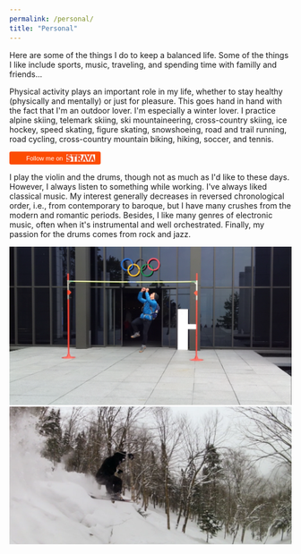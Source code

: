 ```yaml
---
permalink: /personal/
title: "Personal"
---
```


Here are some of the things I do to keep a balanced life. Some of the things I like include sports, music, traveling, and spending time with familly and friends...

Physical activity plays an important role in my life, whether to stay healthy (physically and mentally) or just for pleasure. This goes hand in hand with the fact that I'm an outdoor lover. I'm especially a winter lover. I practice alpine skiing, telemark skiing, ski mountaineering, cross-country skiing, ice hockey, speed skating, figure skating, snowshoeing, road and trail running, road cycling, cross-country mountain biking, hiking, soccer, and tennis.

<div class="textwidget"><a href="https://www.strava.com/athletes/8204275"
    style="display:inline-block;background-color:#FC4C02;
    color:#fff;
    padding:5px 10px 5px 30px;
    font-size:11px;
    font-family:Helvetica, Arial, sans-serif;
    white-space:nowrap;
    text-decoration:none;
    background-repeat:no-repeat;
    background-position:10px center;
    border-radius:3px;
    background-image:'../assets/images/Strava.png';"
  target="_clean">
  Follow me on
  <img src="../assets/images/Strava.png" alt="Strava" style="margin-left:4px;vertical-align:text-bottom;" height="13" width="51"></a></div>
<p><p>

I play the violin and the drums, though not as much as I'd like to these days. However, I always listen to something while working. I've always liked classical music. My interest generally decreases in reversed chronological order, i.e., from contemporary to baroque, but I have many crushes from the modern and romantic periods. Besides, I like many genres of electronic music, often when it's instrumental and well orchestrated. Finally, my passion for the drums comes from rock and jazz.

<div class="width: 800px; height: 400px; background-color: yellow; margin-left: auto; margin-right: auto; margin-top: 0px; text-align: center; overflow: hidden;">
    <span id="float: left; margin: 0px; padding: 0px; position: relative; left: 0px;"></span>
    <span id="float: left; margin: 0px; padding: 0px; position: relative; left: -800px;"></span>
    <div class="width: 2400px; background-color: red; height: 400px; clear: both; position: relative; -webkit-transition: left 2s; -moz-transition: left 2s; -o-transition: left 2s; transition: left 2s;">
        <img src="../assets/images/Lausanne_musee_olympique.png" alt="me" />
        <img src="../assets/images/skiMassifSud.png" alt="me" />
    </div>
    <div class="position: relative; top: -20px;">
        <a href="#slider-image-1" class="display: inline-block; height: 10px; width: 10px; border-radius: 5px; background-color: brown;"></a>
        <a href="#slider-image-2" class="display: inline-block; height: 10px; width: 10px; border-radius: 5px; background-color: brown;"></a>
    </div>
</div>
